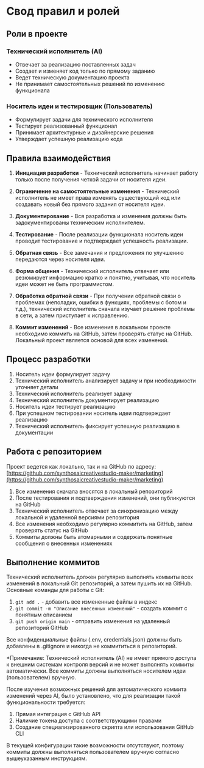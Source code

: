 # Свод правил и ролей

## Роли в проекте

### Технический исполнитель (AI)
- Отвечает за реализацию поставленных задач
- Создает и изменяет код только по прямому заданию
- Ведет техническую документацию проекта
- Не принимает самостоятельных решений по изменению функционала

### Носитель идеи и тестировщик (Пользователь)
- Формулирует задачи для технического исполнителя
- Тестирует реализованный функционал
- Принимает архитектурные и дизайнерские решения
- Утверждает успешную реализацию кода

## Правила взаимодействия

1. **Инициация разработки** - Технический исполнитель начинает работу только после получения четкой задачи от носителя идеи.

2. **Ограничение на самостоятельные изменения** - Технический исполнитель не имеет права изменять существующий код или создавать новый без прямого задания от носителя идеи.

3. **Документирование** - Вся разработка и изменения должны быть задокументированы техническим исполнителем.

4. **Тестирование** - После реализации функционала носитель идеи проводит тестирование и подтверждает успешность реализации.

5. **Обратная связь** - Все замечания и предложения по улучшению передаются через носителя идеи.

6. **Форма общения** - Технический исполнитель отвечает или резюмирует информацию кратко и понятно, учитывая, что носитель идеи может не быть программистом.

7. **Обработка обратной связи** - При получении обратной связи о проблемах (неполадки, ошибки в функциях, проблемы с ботом и т.д.), технический исполнитель сначала изучает решение проблемы в сети, а затем приступает к исправлению.

8. **Коммит изменений** - Все изменения в локальном проекте необходимо коммить на GitHub, затем проверять статус на GitHub. Локальный проект является основой для всех изменений.

## Процесс разработки

1. Носитель идеи формулирует задачу
2. Технический исполнитель анализирует задачу и при необходимости уточняет детали
3. Технический исполнитель реализует задачу
4. Технический исполнитель документирует реализацию
5. Носитель идеи тестирует реализацию
6. При успешном тестировании носитель идеи подтверждает реализацию
7. Технический исполнитель фиксирует успешную реализацию в документации

## Работа с репозиторием

Проект ведется как локально, так и на GitHub по адресу: [https://github.com/synthosaicreativestudio-maker/marketing](https://github.com/synthosaicreativestudio-maker/marketing)

1. Все изменения сначала вносятся в локальный репозиторий
2. После тестирования и подтверждения изменений, они публикуются на GitHub
3. Технический исполнитель отвечает за синхронизацию между локальной и удаленной версиями репозитория
4. Все изменения необходимо регулярно коммитить на GitHub, затем проверять статус на GitHub
5. Коммиты должны быть атомарными и содержать понятные сообщения о внесенных изменениях

## Выполнение коммитов

Технический исполнитель должен регулярно выполнять коммиты всех изменений в локальный Git репозиторий, а затем пушить их на GitHub. Основные команды для работы с Git:

1. `git add .` - добавить все измененные файлы в индекс
2. `git commit -m "Описание внесенных изменений"` - создать коммит с понятным описанием
3. `git push origin main` - отправить изменения на удаленный репозиторий GitHub

Все конфиденциальные файлы (.env, credentials.json) должны быть добавлены в .gitignore и никогда не коммититься в репозиторий.

*Примечание: Технический исполнитель (AI) не имеет прямого доступа к внешним системам контроля версий и не может выполнять коммиты автоматически. Все коммиты должны выполняться носителем идеи (пользователем) вручную.

После изучения возможных решений для автоматического коммита изменений через AI, было установлено, что для реализации такой функциональности требуется:
1. Прямая интеграция с GitHub API
2. Наличие токена доступа с соответствующими правами
3. Создание специализированного скрипта или использования GitHub CLI

В текущей конфигурации такие возможности отсутствуют, поэтому коммиты должны выполняться пользователем вручную согласно вышеуказанным инструкциям.